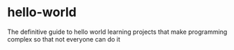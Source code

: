 # hello-world
The definitive guide to hello world learning projects that make programming complex so that not everyone can do it
